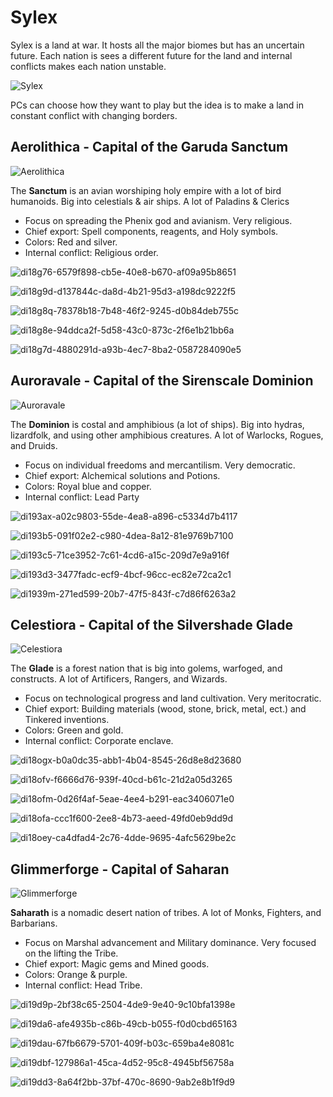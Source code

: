 

# Sylex

Sylex is a land at war. It hosts all the major biomes but has an uncertain future. Each nation is sees a different future for the land and internal conflicts makes each nation unstable.

![Sylex](./assets/Sylex.jpg)



PCs can choose how they want to play but the idea is to make a land in constant conflict with changing borders. 



## Aerolithica - Capital of the Garuda Sanctum

![Aerolithica](./assets/Aerolithica.jpg)

The  **Sanctum** is an avian worshiping holy empire with a lot of bird humanoids. Big into celestials & air ships. A lot of Paladins & Clerics

-   Focus on spreading the Phenix god and avianism. Very religious.
-   Chief export: Spell components, reagents, and Holy symbols.
-   Colors: Red and silver.
-   Internal conflict: Religious order.

![di18g76-6579f898-cb5e-40e8-b670-af09a95b8651](./assets/di18g76-6579f898-cb5e-40e8-b670-af09a95b8651.png)

![di18g9d-d137844c-da8d-4b21-95d3-a198dc9222f5](./assets/di18g9d-d137844c-da8d-4b21-95d3-a198dc9222f5.png)

![di18g8q-78378b18-7b48-46f2-9245-d0b84deb755c](./assets/di18g8q-78378b18-7b48-46f2-9245-d0b84deb755c.png)

![di18g8e-94ddca2f-5d58-43c0-873c-2f6e1b21bb6a](./assets/di18g8e-94ddca2f-5d58-43c0-873c-2f6e1b21bb6a.png)

![di18g7d-4880291d-a93b-4ec7-8ba2-0587284090e5](./assets/di18g7d-4880291d-a93b-4ec7-8ba2-0587284090e5.png)



## Auroravale - Capital of the Sirenscale Dominion

![Auroravale](./assets/Auroravale.jpg)

The **Dominion** is costal and amphibious (a lot of ships). Big into hydras, lizardfolk, and using other amphibious creatures. A lot of Warlocks, Rogues, and Druids.

-   Focus on individual freedoms and mercantilism. Very democratic.
-   Chief export: Alchemical solutions and Potions.
-   Colors: Royal blue and copper.
-   Internal conflict: Lead Party



![di193ax-a02c9803-55de-4ea8-a896-c5334d7b4117](./assets/di193ax-a02c9803-55de-4ea8-a896-c5334d7b4117.png)

![di193b5-091f02e2-c980-4dea-8a12-81e9769b7100](./assets/di193b5-091f02e2-c980-4dea-8a12-81e9769b7100.png)

![di193c5-71ce3952-7c61-4cd6-a15c-209d7e9a916f](./assets/di193c5-71ce3952-7c61-4cd6-a15c-209d7e9a916f.png)

![di193d3-3477fadc-ecf9-4bcf-96cc-ec82e72ca2c1](./assets/di193d3-3477fadc-ecf9-4bcf-96cc-ec82e72ca2c1.png)

![di1939m-271ed599-20b7-47f5-843f-c7d86f6263a2](./assets/di1939m-271ed599-20b7-47f5-843f-c7d86f6263a2.png)



## Celestiora - Capital of the Silvershade Glade

![Celestiora](./assets/Celestiora.jpg)

The **Glade** is a forest nation that is big into golems, warfoged, and constructs. A lot of Artificers, Rangers, and Wizards.

-   Focus on technological progress and land cultivation. Very meritocratic.
-   Chief export: Building materials (wood, stone, brick, metal, ect.) and Tinkered inventions.
-   Colors: Green and gold.
-   Internal conflict: Corporate enclave.

![di18ogx-b0a0dc35-abb1-4b04-8545-26d8e8d23680](./assets/di18ogx-b0a0dc35-abb1-4b04-8545-26d8e8d23680.png)

![di18ofv-f6666d76-939f-40cd-b61c-21d2a05d3265](./assets/di18ofv-f6666d76-939f-40cd-b61c-21d2a05d3265.png)

![di18ofm-0d26f4af-5eae-4ee4-b291-eac3406071e0](./assets/di18ofm-0d26f4af-5eae-4ee4-b291-eac3406071e0.png)

![di18ofa-ccc1f600-2ee8-4b73-aeed-49fd0eb9dd9d](./assets/di18ofa-ccc1f600-2ee8-4b73-aeed-49fd0eb9dd9d.png)

![di18oey-ca4dfad4-2c76-4dde-9695-4afc5629be2c](./assets/di18oey-ca4dfad4-2c76-4dde-9695-4afc5629be2c.png)



## Glimmerforge - Capital of Saharan

![Glimmerforge](./assets/Glimmerforge.jpg)

**Saharath** is a nomadic desert nation of tribes. A lot of Monks, Fighters, and Barbarians.

-   Focus on Marshal advancement and Military dominance. Very focused on the lifting the Tribe.
-   Chief export: Magic gems and Mined goods.
-   Colors: Orange & purple.
-   Internal conflict: Head Tribe.

![di19d9p-2bf38c65-2504-4de9-9e40-9c10bfa1398e](./assets/di19d9p-2bf38c65-2504-4de9-9e40-9c10bfa1398e.png)

![di19da6-afe4935b-c86b-49cb-b055-f0d0cbd65163](./assets/di19da6-afe4935b-c86b-49cb-b055-f0d0cbd65163.png)

![di19dau-67fb6679-5701-409f-b03c-659ba4e8081c](./assets/di19dau-67fb6679-5701-409f-b03c-659ba4e8081c.png)

![di19dbf-127986a1-45ca-4d52-95c8-4945bf56758a](./assets/di19dbf-127986a1-45ca-4d52-95c8-4945bf56758a.png)

![di19dd3-8a64f2bb-37bf-470c-8690-9ab2e8b1f9d9](./assets/di19dd3-8a64f2bb-37bf-470c-8690-9ab2e8b1f9d9.png)